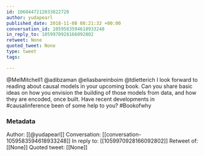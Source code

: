 ```yaml
---
id: 1060447212033822720
author: yudapearl
published_date: 2018-11-08 08:21:32 +00:00
conversation_id: 1059583594618933248
in_reply_to: 1059970928166092802
retweet: None
quoted_tweet: None
type: tweet
tags:

---
```


@MelMitchell1 @adibzaman @eliasbareinboim @tdietterich I look forward to reading about causal models in your upcoming book. Can you share basic ideas on how you envision the building of those models from data, and how they are encoded, once built. Have recent developments in #causalinference been of some help to you? #Bookofwhy

### Metadata

Author: [[@yudapearl]]
Conversation: [[conversation-1059583594618933248]]
In reply to: [[1059970928166092802]]
Retweet of: [[None]]
Quoted tweet: [[None]]
